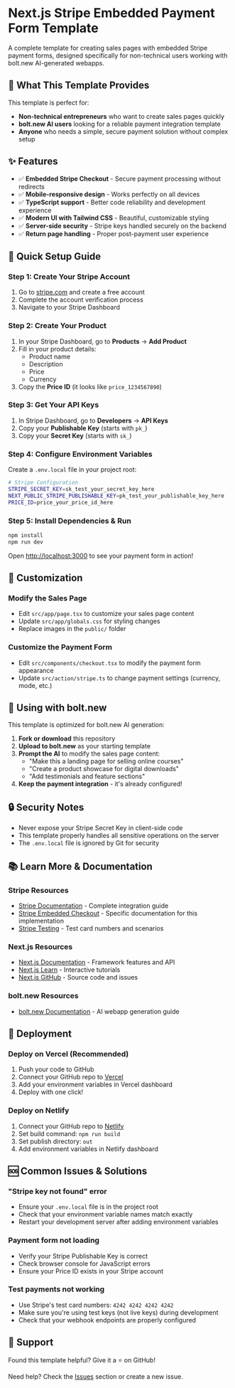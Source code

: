 # Next.js Stripe Embedded Payment Form Template

A complete template for creating sales pages with embedded Stripe payment forms, designed specifically for non-technical users working with bolt.new AI-generated webapps.

## 🚀 What This Template Provides

This template is perfect for:

- **Non-technical entrepreneurs** who want to create sales pages quickly
- **bolt.new AI users** looking for a reliable payment integration template
- **Anyone** who needs a simple, secure payment solution without complex setup

## ✨ Features

- ✅ **Embedded Stripe Checkout** - Secure payment processing without redirects
- ✅ **Mobile-responsive design** - Works perfectly on all devices
- ✅ **TypeScript support** - Better code reliability and development experience
- ✅ **Modern UI with Tailwind CSS** - Beautiful, customizable styling
- ✅ **Server-side security** - Stripe keys handled securely on the backend
- ✅ **Return page handling** - Proper post-payment user experience

## 🔧 Quick Setup Guide

### Step 1: Create Your Stripe Account

1. Go to [stripe.com](https://stripe.com) and create a free account
2. Complete the account verification process
3. Navigate to your Stripe Dashboard

### Step 2: Create Your Product

1. In your Stripe Dashboard, go to **Products** → **Add Product**
2. Fill in your product details:
   - Product name
   - Description
   - Price
   - Currency
3. Copy the **Price ID** (it looks like `price_1234567890`)

### Step 3: Get Your API Keys

1. In Stripe Dashboard, go to **Developers** → **API Keys**
2. Copy your **Publishable Key** (starts with `pk_`)
3. Copy your **Secret Key** (starts with `sk_`)

### Step 4: Configure Environment Variables

Create a `.env.local` file in your project root:

```bash
# Stripe Configuration
STRIPE_SECRET_KEY=sk_test_your_secret_key_here
NEXT_PUBLIC_STRIPE_PUBLISHABLE_KEY=pk_test_your_publishable_key_here
PRICE_ID=price_your_price_id_here
```

### Step 5: Install Dependencies & Run

```bash
npm install
npm run dev
```

Open [http://localhost:3000](http://localhost:3000) to see your payment form in action!

## 🎨 Customization

### Modify the Sales Page

- Edit `src/app/page.tsx` to customize your sales page content
- Update `src/app/globals.css` for styling changes
- Replace images in the `public/` folder

### Customize the Payment Form

- Edit `src/components/checkout.tsx` to modify the payment form appearance
- Update `src/action/stripe.ts` to change payment settings (currency, mode, etc.)

## 📱 Using with bolt.new

This template is optimized for bolt.new AI generation:

1. **Fork or download** this repository
2. **Upload to bolt.new** as your starting template
3. **Prompt the AI** to modify the sales page content:
   - "Make this a landing page for selling online courses"
   - "Create a product showcase for digital downloads"
   - "Add testimonials and feature sections"
4. **Keep the payment integration** - it's already configured!

## 🔒 Security Notes

- Never expose your Stripe Secret Key in client-side code
- This template properly handles all sensitive operations on the server
- The `.env.local` file is ignored by Git for security

## 📚 Learn More & Documentation

### Stripe Resources

- [Stripe Documentation](https://stripe.com/docs) - Complete integration guide
- [Stripe Embedded Checkout](https://stripe.com/docs/checkout/embedded) - Specific documentation for this implementation
- [Stripe Testing](https://stripe.com/docs/testing) - Test card numbers and scenarios

### Next.js Resources

- [Next.js Documentation](https://nextjs.org/docs) - Framework features and API
- [Next.js Learn](https://nextjs.org/learn) - Interactive tutorials
- [Next.js GitHub](https://github.com/vercel/next.js) - Source code and issues

### bolt.new Resources

- [bolt.new Documentation](https://bolt.new/docs) - AI webapp generation guide

## 🚀 Deployment

### Deploy on Vercel (Recommended)

1. Push your code to GitHub
2. Connect your GitHub repo to [Vercel](https://vercel.com)
3. Add your environment variables in Vercel dashboard
4. Deploy with one click!

### Deploy on Netlify

1. Connect your GitHub repo to [Netlify](https://netlify.com)
2. Set build command: `npm run build`
3. Set publish directory: `out`
4. Add environment variables in Netlify dashboard

## 🆘 Common Issues & Solutions

### "Stripe key not found" error

- Ensure your `.env.local` file is in the project root
- Check that your environment variable names match exactly
- Restart your development server after adding environment variables

### Payment form not loading

- Verify your Stripe Publishable Key is correct
- Check browser console for JavaScript errors
- Ensure your Price ID exists in your Stripe account

### Test payments not working

- Use Stripe's test card numbers: `4242 4242 4242 4242`
- Make sure you're using test keys (not live keys) during development
- Check that your webhook endpoints are properly configured

## 💝 Support

Found this template helpful? Give it a ⭐ on GitHub!

Need help? Check the [Issues](https://github.com/your-username/next-embedded-stripe-form/issues) section or create a new issue.

